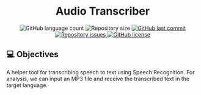 <h1 align="center"> Audio Transcriber </h1>

<p align="center">
  <img alt="GitHub language count" src="https://img.shields.io/github/languages/count/LucasPereiraMiranda/audio-transcriber">

  <img alt="Repository size" src="https://img.shields.io/github/repo-size/LucasPereiraMiranda/audio-transcriber">
  
  <a href="https://github.com/LucasPereiraMiranda/audio-transcriber/commits/main">
    <img alt="GitHub last commit" src="https://img.shields.io/github/last-commit/LucasPereiraMiranda/audio-transcriber">
  </a>

  <a href="https://github.com/LucasPereiraMiranda/audio-transcriber/issues">
    <img alt="Repository issues" src="https://img.shields.io/github/issues/LucasPereiraMiranda/audio-transcriber">
  </a>

  <a href="https://github.com/LucasPereiraMiranda/audio-transcriber/issues">
    <img alt="GitHub license" src="https://img.shields.io/github/license/LucasPereiraMiranda/audio-transcriber">
  </a>
</p>

## 💻 Objectives

A helper tool for transcribing speech to text using Speech Recognition.
For analysis, we can input an MP3 file and receive the transcribed text in the target language.


